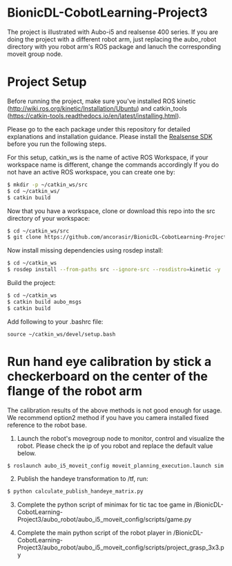 # BionicDL-CobotLearning-Project3
The project is illustrated with Aubo-i5 and realsense 400 series. If you are doing the project with a different robot arm, just replacing the aubo_robot directory with you robot arm's ROS package and lanuch the corresponding moveit group node.

# Project Setup
Before running the project, make sure you've installed ROS kinetic (http://wiki.ros.org/kinetic/Installation/Ubuntu) and catkin_tools (https://catkin-tools.readthedocs.io/en/latest/installing.html).

Please go to the each package under this repository for detailed explanations and installation guidance. Please install the [Realsense SDK](https://realsense.intel.com/sdk-2/#install) before you run the following steps.

For this setup, catkin_ws is the name of active ROS Workspace, if your workspace name is different, change the commands accordingly
If you do not have an active ROS workspace, you can create one by:
```sh
$ mkdir -p ~/catkin_ws/src
$ cd ~/catkin_ws/
$ catkin build
```

Now that you have a workspace, clone or download this repo into the src directory of your workspace:
```sh
$ cd ~/catkin_ws/src
$ git clone https://github.com/ancorasir/BionicDL-CobotLearning-Project3.git
```

Now install missing dependencies using rosdep install:
```sh
$ cd ~/catkin_ws
$ rosdep install --from-paths src --ignore-src --rosdistro=kinetic -y
```

Build the project:
```sh
$ cd ~/catkin_ws
$ catkin build aubo_msgs
$ catkin build
```

Add following to your .bashrc file:
```
source ~/catkin_ws/devel/setup.bash
```

# Run hand eye calibration by stick a checkerboard on the center of the flange of the robot arm
The calibration results of the above methods is not good enough for usage. We recommend option2 method if you have you camera installed fixed reference to the robot base.
1. Launch the robot's movegroup node to monitor, control and visualize the robot. Please check the ip of you robot and replace the default value below.
```sh
$ roslaunch aubo_i5_moveit_config moveit_planning_execution.launch sim:=false robot_ip:=192.168.1.102
```

2. Publish the handeye transformation to /tf, run:
```sh
$ python calculate_publish_handeye_matrix.py
```

3. Complete the python script of minimax for tic tac toe game in /BionicDL-CobotLearning-Project3/aubo_robot/aubo_i5_moveit_config/scripts/game.py

4. Complete the main python script of the robot player in  /BionicDL-CobotLearning-Project3/aubo_robot/aubo_i5_moveit_config/scripts/project_grasp_3x3.py
